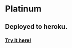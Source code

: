 # Platinum
## Deployed to heroku. 

### <a href='https://murmuring-beyond-12009.herokuapp.com/docs'>Try it here!</a>

